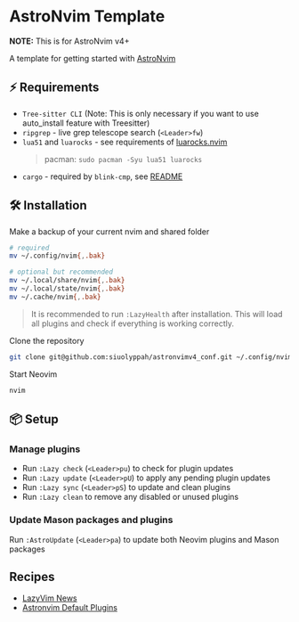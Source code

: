 # AstroNvim Template

**NOTE:** This is for AstroNvim v4+

A template for getting started with [AstroNvim](https://github.com/AstroNvim/AstroNvim)

## ⚡ Requirements

- `Tree-sitter CLI` (Note: This is only necessary if you want to use auto_install feature with Treesitter)
- `ripgrep` - live grep telescope search (`<Leader>fw`)
- `lua51` and `luarocks` - see requirements of [luarocks.nvim](https://github.com/vhyrro/luarocks.nvim)
  > pacman: `sudo pacman -Syu lua51 luarocks`
- `cargo` - required by `blink-cmp`,
  see [README](https://github.com/AstroNvim/astrocommunity/tree/0e1cf1178a6c0b2bfbc1e5e0d4a3009911b07649/lua/astrocommunity/completion/blink-cmp)

## 🛠️ Installation

Make a backup of your current nvim and shared folder

```bash
# required
mv ~/.config/nvim{,.bak}

# optional but recommended
mv ~/.local/share/nvim{,.bak}
mv ~/.local/state/nvim{,.bak}
mv ~/.cache/nvim{,.bak}
```

> It is recommended to run `:LazyHealth` after installation.
> This will load all plugins and check if everything is working correctly.

Clone the repository

```bash
git clone git@github.com:siuolyppah/astronvimv4_conf.git ~/.config/nvim
```

Start Neovim

```bash
nvim
```

## 📦 Setup

### Manage plugins

- Run `:Lazy check` (`<Leader>pu`) to check for plugin updates
- Run `:Lazy update` (`<Leader>pU`) to apply any pending plugin updates
- Run `:Lazy sync` (`<Leader>pS`) to update and clean plugins
- Run `:Lazy clean` to remove any disabled or unused plugins

### Update Mason packages and plugins

Run `:AstroUpdate` (`<Leader>pa`) to update both Neovim plugins and Mason packages

## Recipes

- [LazyVim News](https://www.lazyvim.org/news)
- [Astronvim Default Plugins](https://docs.astronvim.com/reference/default_plugins/)
